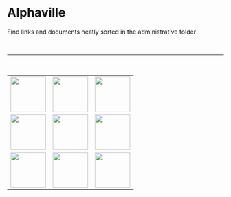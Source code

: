 # Alphaville

Find links and documents neatly sorted in the administrative folder

<br/>

---

<br/>
<div align="center">
<table>
  <tr>
    <td><img src="https://user-images.githubusercontent.com/54896147/168044314-512e0431-435b-4ec1-a779-9927dcc1e86a.png" width="82" height="82"/></td>
    <td><img src="https://user-images.githubusercontent.com/54896147/168044365-c5164dd3-addb-435c-95e4-e9e8f8068f97.png" width="82" height="82"/></td>
    <td><img src="https://user-images.githubusercontent.com/54896147/168044421-f78739ae-4d51-4e44-af32-ab74e716645e.png" width="82" height="82"/></td>
  </tr>
  <tr>
    <td><img src="https://user-images.githubusercontent.com/54896147/168044553-2ef99b16-6e64-4d22-843d-6cb74fcdfc2c.png" width="82" height="82"/></td>
    <td><img src="https://user-images.githubusercontent.com/54896147/168045416-f595cfcb-16d7-4261-aa9d-b681f7b8bca6.png" width="82" height="82"/></td>
    <td><img src="https://user-images.githubusercontent.com/54896147/168044495-d292c7f4-95c3-4a18-bb36-a28bbd3a84bf.png" width="82" height="82"/></td>
  </tr>
  <tr>
    <td><img src="https://user-images.githubusercontent.com/54896147/168044644-842db993-f905-4256-a976-8cd44c71a8be.png" width="82" height="82"/></td>
    <td><img src="https://user-images.githubusercontent.com/54896147/168044647-4ce0deae-0570-42de-8dcf-1bf749c6033b.png" width="82" height="82"/></td>
    <td><img src="https://user-images.githubusercontent.com/54896147/168044649-bb847375-bb51-4207-b4df-91a09e18ca1f.png" width="82" height="82"/></td>
  </tr>
</table>
</div>
